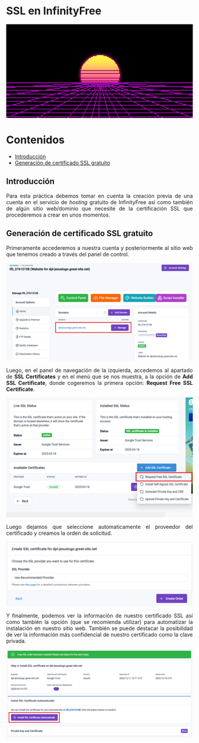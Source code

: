 # SSL en InfinityFree

<div align=center>
    <img src="./img/cover.png">
</div>

<div align=justify>

# Contenidos

- [Introducción](#introducción)
- [Generación de certificado SSL gratuito](#generación-de-certificado-ssl-gratuito)

## Introducción

Para esta práctica debemos tomar en cuenta la creación previa de una cuenta en el servicio de _hosting_ gratuito de InfinityFree así como también de algún sitio web/dominio que necesite de la certificación SSL que procederemos a crear en unos momentos.

## Generación de certificado SSL gratuito

Primeramente accederemos a nuestra cuenta y posteriormente al sitio web que tenemos creado a través del panel de control.

<div align=center>
    <img src="./img/paso1.png">
</div>

Luego, en el panel de navegación de la izquierda, accedemos al apartado de __SSL Certificates__ y en el menú que se nos muestra, a la opción de __Add SSL Certificate__, donde cogeremos la primera opción: __Request Free SSL Certificate__.

<div align=center>
    <img src="./img/paso2.png">
</div>

Luego dejamos que seleccione automaticamente el proveedor del certificado y creamos la orden de solicitud.

<div align=center>
    <img src="./img/paso3.png">
</div>

Y finalmente, podemos ver la información de nuestro certificado SSL así como también la opción (que se recomienda utilizar) para automatizar la instalación en nuestro sitio web. También se puede destacar la posibilidad de ver la información más confidencial de nuestro certificado como la clave privada.

<div align=center>
    <img src="./img/paso4.png">
</div>

</div>